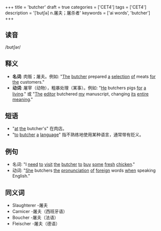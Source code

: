 +++
title = 'butcher'
draft = true
categories = ['CET4']
tags = ['CET4']
description = '[ˈbut∫ə] n.屠夫；屠杀者'
keywords = ['ai words', 'butcher']
+++

## 读音
/bʊtʃər/

## 释义
- **名词**: 肉贩；屠夫。例如: "[The](/zh/post/the/) [butcher](/zh/post/butcher/) prepared [a](/zh/post/a/) [selection](/zh/post/selection/) [of](/zh/post/of/) meats [for](/zh/post/for/) [the](/zh/post/the/) customers."
- **动词**: 屠宰（动物），粗暴处理（某事）。例如: "[He](/zh/post/he/) butchers pigs [for](/zh/post/for/) [a](/zh/post/a/) [living](/zh/post/living/)." 或 "[The](/zh/post/the/) [editor](/zh/post/editor/) butchered [my](/zh/post/my/) manuscript, changing [its](/zh/post/its/) [entire](/zh/post/entire/) [meaning](/zh/post/meaning/)."

## 短语
- "[at](/zh/post/at/) [the](/zh/post/the/) butcher's" 在肉店。
- "[to](/zh/post/to/) [butcher](/zh/post/butcher/) [a](/zh/post/a/) [language](/zh/post/language/)" 指不熟练地使用某种语言，通常带有贬义。

## 例句
- 名词: "I [need](/zh/post/need/) [to](/zh/post/to/) [visit](/zh/post/visit/) [the](/zh/post/the/) [butcher](/zh/post/butcher/) [to](/zh/post/to/) [buy](/zh/post/buy/) [some](/zh/post/some/) [fresh](/zh/post/fresh/) [chicken](/zh/post/chicken/)."
- 动词: "[She](/zh/post/she/) butchers [the](/zh/post/the/) [pronunciation](/zh/post/pronunciation/) [of](/zh/post/of/) [foreign](/zh/post/foreign/) words [when](/zh/post/when/) speaking English."

## 同义词
- Slaughterer
-屠夫
- Carnicer
-屠夫（西班牙语）
- Boucher
-屠夫（法语）
- Fleischer
-屠夫（德语）
